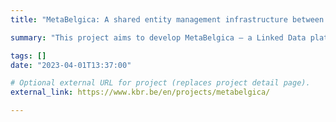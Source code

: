 ```yaml
---
title: "MetaBelgica: A shared entity management infrastructure between Federal Scientific Institutes in Belgium"

summary: "This project aims to develop MetaBelgica – a Linked Data platform of Belgian entities shared between Belgian Federal Scientific Institutions (FSIs) in the cultural heritage sector. We will integrate millions of Belgian entities from the four participating FSIs, make them accessible in a shared platform and provide persistent identifiers for these entities. Like this, we will provide trustworthy and interoperable reference data of high quality."

tags: []
date: "2023-04-01T13:37:00"

# Optional external URL for project (replaces project detail page).
external_link: https://www.kbr.be/en/projects/metabelgica/

---
```

